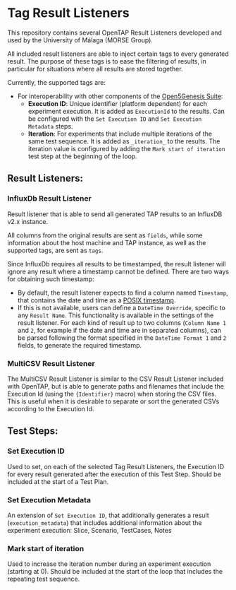 # Tag Result Listeners

This repository contains several OpenTAP Result Listeners developed and used by the University of Málaga (MORSE Group).

All included result listeners are able to inject certain tags to every generated result. The purpose of these tags is
to ease the filtering of results, in particular for situations where all results are stored together.

Currently, the supported tags are:

- For interoperability with other components of the [Open5Genesis Suite](https://github.com/5genesis):
  - **Execution ID**: Unique identifier (platform dependent) for each experiment execution. It is added as `ExecutionId` 
  to the results. Can be configured with the `Set Execution ID` and `Set Execution Metadata` steps.
  - **Iteration**: For experiments that include multiple iterations of the same test sequence. It is added as `_iteration_`
  to the results. The iteration value is configured by adding the `Mark start of iteration` test step at the beginning
  of the loop.

## Result Listeners:

### InfluxDb Result Listener

Result listener that is able to send all generated TAP results to an InfluxDB v2.x instance. 

All columns from the original results are sent as `fields`, while some information about the host machine and TAP
instance, as well as the supported tags, are sent as `tags`.

Since InfluxDb requires all results to be timestamped, the result listener will ignore any result where a timestamp
cannot be defined. There are two ways for obtaining such timestamp:
- By default, the result listener expects to find a column named `Timestamp`, that contains the date and time as a
[POSIX timestamp](https://en.wikipedia.org/wiki/Unix_time).
- If this is not available, users can define a `DateTime Override`, specific to any `Result Name`. This functionality
is available in the settings of the result listener. For each kind of result up to two columns (`Column Name 1` and `2`,
for example if the date and time are in separated columns), can be parsed following the format specified in the
`DateTime Format 1` and `2` fields, to generate the required timestamp.

### MultiCSV Result Listener

The MultiCSV Result Listener is similar to the CSV Result Listener included with OpenTAP, but is able to generate
paths and filenames that include the Execution Id (using the `{Identifier}` macro) when storing the CSV files. This
is useful when it is desirable to separate or sort the generated CSVs according to the Execution Id.

## Test Steps:

### Set Execution ID

Used to set, on each of the selected Tag Result Listeners, the Execution ID for every result generated after the
execution of this Test Step. Should be included at the start of a Test Plan.

### Set Execution Metadata

An extension of `Set Execution ID`, that additionally generates a result (`execution_metadata`) that includes additional
information about the experiment execution: Slice, Scenario, TestCases, Notes

### Mark start of iteration

Used to increase the iteration number during an experiment execution (starting at 0). Should be included at the start
of the loop that includes the repeating test sequence.
